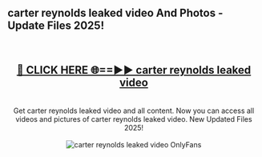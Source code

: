 <h2>carter reynolds leaked video And Photos - Update Files 2025!</h2>
<br>
<div align="center">
<h2><a href="https://linkcuts.com/hfmhzwbr" rel="nofollow">🔴 CLICK HERE 🌐==►► carter reynolds leaked video</a></h2>
<br>
Get carter reynolds leaked video and all content. Now you can access all videos and pictures of carter reynolds leaked video. New Updated Files 2025!
<br>
<br>
<a href="https://linkcuts.com/hfmhzwbr" rel="nofollow" data-target="animated-image.originalLink"><img src="https://i.ibb.co.com/WyWwxjT/player-gif2.gif" alt="carter reynolds leaked video OnlyFans" style="max-width: 100%; display: inline-block;" data-target="animated-image.originalImage"></a>
</div>
<br>
